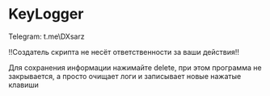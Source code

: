 # KeyLogger


Telegram: t.me\\DXsarz

!!Создатель скрипта не несёт ответственности за ваши действия!!

Для сохранения информации нажимайте delete, при этом программа не закрывается, а просто очищает логи и записывает новые нажатые клавиши 

